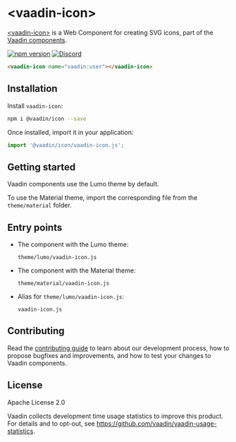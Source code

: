 # &lt;vaadin-icon&gt;

[&lt;vaadin-icon&gt;](https://vaadin.com/docs/latest/ds/components/icon) is a Web Component for creating SVG icons, part of the [Vaadin components](https://vaadin.com/docs/latest/ds/components).

[![npm version](https://badgen.net/npm/v/@vaadin/icon)](https://www.npmjs.com/package/@vaadin/icon)
[![Discord](https://img.shields.io/discord/732335336448852018?label=discord)](https://discord.gg/PHmkCKC)

```html
<vaadin-icon name="vaadin:user"></vaadin-icon>
```

## Installation

Install `vaadin-icon`:

```sh
npm i @vaadin/icon --save
```

Once installed, import it in your application:

```js
import '@vaadin/icon/vaadin-icon.js';
```

## Getting started

Vaadin components use the Lumo theme by default.

To use the Material theme, import the corresponding file from the `theme/material` folder.

## Entry points

- The component with the Lumo theme:

  `theme/lumo/vaadin-icon.js`

- The component with the Material theme:

  `theme/material/vaadin-icon.js`

- Alias for `theme/lumo/vaadin-icon.js`:

  `vaadin-icon.js`

## Contributing

Read the [contributing guide](https://vaadin.com/docs/latest/guide/contributing/overview) to learn about our development process, how to propose bugfixes and improvements, and how to test your changes to Vaadin components.

## License

Apache License 2.0

Vaadin collects development time usage statistics to improve this product. For details and to opt-out, see https://github.com/vaadin/vaadin-usage-statistics.
